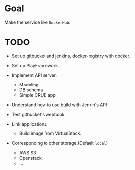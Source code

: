 # Goal

Make the service like `DockerHub`.

# TODO

- Set up gitbucket and jenkins, docker-registry with docker.
- Set up PlayFramework.
- Implement API server.
    - Modeling
    - DB schema
    - Simple CRUD app
- Understand how to use build with Jenkin's API
- Test gitbucket's webhook.
- Link applications.
    - Build image from VirtualStack.

- Corresponding to other storage.(Default `local`)
    - AWS S3
    - Openstack
    - ...